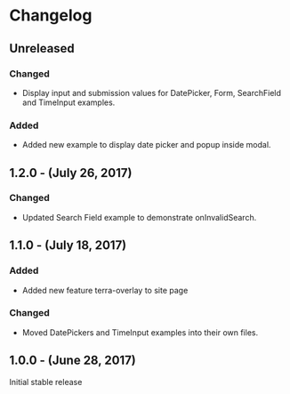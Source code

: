 Changelog
=========

Unreleased
----------
### Changed
* Display input and submission values for DatePicker, Form, SearchField and TimeInput examples.

### Added
* Added new example to display date picker and popup inside modal.

1.2.0 - (July 26, 2017)
------------------
### Changed
* Updated Search Field example to demonstrate onInvalidSearch.

1.1.0 - (July 18, 2017)
------------------
### Added
* Added new feature terra-overlay to site page

### Changed
* Moved DatePickers and TimeInput examples into their own files.

1.0.0 - (June 28, 2017)
------------------
Initial stable release
